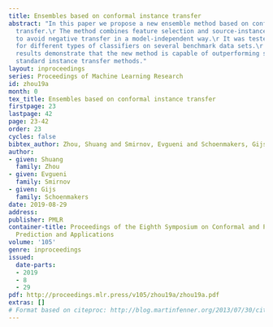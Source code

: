 ```yaml
---
title: Ensembles based on conformal instance transfer
abstract: "In this paper we propose a new ensemble method based on conformal instance
  transfer.\r The method combines feature selection and source-instance selection
  to avoid negative transfer in a model-independent way.\r It was tested experimentally
  for different types of classifiers on several benchmark data sets.\r The experiment
  results demonstrate that the new method is capable of outperforming significantly\r
  standard instance transfer methods."
layout: inproceedings
series: Proceedings of Machine Learning Research
id: zhou19a
month: 0
tex_title: Ensembles based on conformal instance transfer
firstpage: 23
lastpage: 42
page: 23-42
order: 23
cycles: false
bibtex_author: Zhou, Shuang and Smirnov, Evgueni and Schoenmakers, Gijs
author:
- given: Shuang
  family: Zhou
- given: Evgueni
  family: Smirnov
- given: Gijs
  family: Schoenmakers
date: 2019-08-29
address: 
publisher: PMLR
container-title: Proceedings of the Eighth Symposium on Conformal and Probabilistic
  Prediction and Applications
volume: '105'
genre: inproceedings
issued:
  date-parts:
  - 2019
  - 8
  - 29
pdf: http://proceedings.mlr.press/v105/zhou19a/zhou19a.pdf
extras: []
# Format based on citeproc: http://blog.martinfenner.org/2013/07/30/citeproc-yaml-for-bibliographies/
---
```

